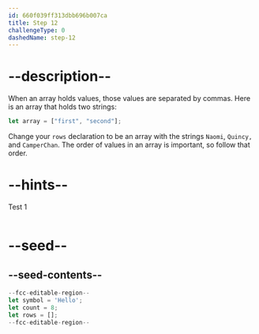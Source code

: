 ```yaml
---
id: 660f039ff313dbb696b007ca
title: Step 12
challengeType: 0
dashedName: step-12
---
```


# --description--

When an array holds values, those values are separated by commas. Here is an array that holds two strings:

```js
let array = ["first", "second"];
```

Change your `rows` declaration to be an array with the strings `Naomi`, `Quincy,` and `CamperChan`. The order of values in an array is important, so follow that order.

# --hints--

Test 1

```js

```

# --seed--

## --seed-contents--

```js
--fcc-editable-region--
let symbol = 'Hello';
let count = 8;
let rows = [];
--fcc-editable-region--
```
